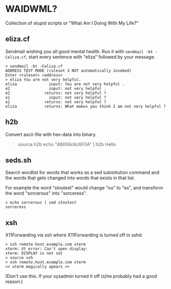 # WAIDWML?

Collection of stupid scripts or "What Am I Doing With My Life?"

## eliza.cf

Sendmail wishing you all good mental health. Run it with ````sendmail -bt -Celiza.cf````, start every sentence with "eliza" followed by your message. 

````
> sendmail -bt -Celiza.cf
ADDRESS TEST MODE (ruleset 3 NOT automatically invoked)
Enter <ruleset> <address>
> eliza You are not very helpful.
eliza              input: You are not very helpful .
e2                 input: not very helpful .
e2               returns: not very helpful ?
e1                 input: not very helpful ?
e1               returns: not very helpful ?
eliza            returns: What makes you think I am not very helpful ?
````

## h2b

Convert ascii-file with hex-data into binary.

> source h2b
> echo "48656c6c6F0A" | h2b
Hello

## seds.sh 

Search wordlist for words that works as a sed substitution command and the words that gets
changed into words that exists in that list.

For example the word "stoutest" would change "ou" to "es", and transform the word "sorcerous" into "sorceress".

````
> echo sorcerous | sed stoutest
sorceress
````
## xsh

X11Forwarding via ssh where X11Forwarding is turned off in sshd.

````
> ssh remote.host.example.com xterm
xterm: Xt error: Can't open display: 
xterm: DISPLAY is not set
> source xsh
> xsh remote.host.example.com xterm
<< xterm magically apears >>
````
(Don't use this. If your sysadmin turned it off (s)he probably had a good reason.)
